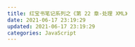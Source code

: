 ```yaml
---
title: 红宝书笔记系列之《第 22 章-处理 XML》
date: 2021-06-17 23:19:29
updated: 2021-06-17 23:19:29
categories: JavaScript
---
```

